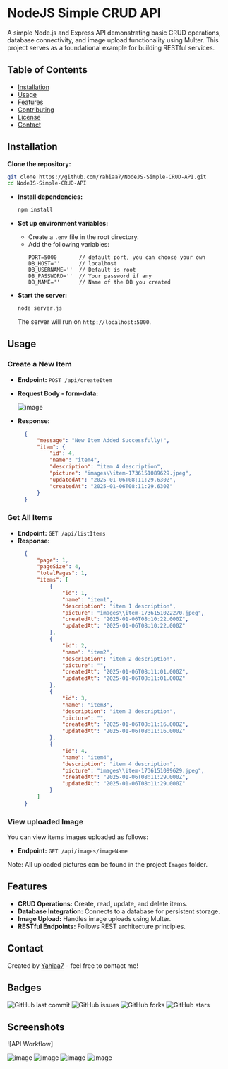 # NodeJS Simple CRUD API

A simple Node.js and Express API demonstrating basic CRUD operations, database connectivity, and image upload functionality using Multer. This project serves as a foundational example for building RESTful services.

## Table of Contents

- [Installation](#installation)
- [Usage](#usage)
- [Features](#features)
- [Contributing](#contributing)
- [License](#license)
- [Contact](#contact)

## Installation

 **Clone the repository:**
   ```bash
   git clone https://github.com/Yahiaa7/NodeJS-Simple-CRUD-API.git
   cd NodeJS-Simple-CRUD-API
   ```

* **Install dependencies:**
   ```bash
   npm install
   ```

* **Set up environment variables:**
   - Create a `.env` file in the root directory.
   - Add the following variables:
     ```env
     PORT=5000       // default port, you can choose your own
     DB_HOST=''      // localhost
     DB_USERNAME=''  // Default is root
     DB_PASSWORD=''  // Your password if any
     DB_NAME=''      // Name of the DB you created

     ```

* **Start the server:**
   ```bash
   node server.js
   ```
   The server will run on `http://localhost:5000`.

## Usage

### Create a New Item

- **Endpoint:** `POST /api/createItem`
- **Request Body - form-data:**

  ![image](https://github.com/user-attachments/assets/0cd402e2-d284-46b2-9220-042d9f5ae707)


- **Response:**
  ```json
    {
        "message": "New Item Added Successfully!",
        "item": {
            "id": 4,
            "name": "item4",
            "description": "item 4 description",
            "picture": "images\\item-1736151089629.jpeg",
            "updatedAt": "2025-01-06T08:11:29.630Z",
            "createdAt": "2025-01-06T08:11:29.630Z"
        }
    }

  ```

### Get All Items

- **Endpoint:** `GET /api/listItems`
- **Response:**
  ```json
    {
        "page": 1,
        "pageSize": 4,
        "totalPages": 1,
        "items": [
            {
                "id": 1,
                "name": "item1",
                "description": "item 1 description",
                "picture": "images\\item-1736151022270.jpeg",
                "createdAt": "2025-01-06T08:10:22.000Z",
                "updatedAt": "2025-01-06T08:10:22.000Z"
            },
            {
                "id": 2,
                "name": "item2",
                "description": "item 2 description",
                "picture": "",
                "createdAt": "2025-01-06T08:11:01.000Z",
                "updatedAt": "2025-01-06T08:11:01.000Z"
            },
            {
                "id": 3,
                "name": "item3",
                "description": "item 3 description",
                "picture": "",
                "createdAt": "2025-01-06T08:11:16.000Z",
                "updatedAt": "2025-01-06T08:11:16.000Z"
            },
            {
                "id": 4,
                "name": "item4",
                "description": "item 4 description",
                "picture": "images\\item-1736151089629.jpeg",
                "createdAt": "2025-01-06T08:11:29.000Z",
                "updatedAt": "2025-01-06T08:11:29.000Z"
            }
        ]
    }
  ```

### View uploaded Image
You can view items images uploaded as follows: 

- **Endpoint:** `GET /api/images/imageName`

Note: All uploaded pictures can be found in the project ```Images``` folder.  


## Features

- **CRUD Operations:** Create, read, update, and delete items.
- **Database Integration:** Connects to a database for persistent storage.
- **Image Upload:** Handles image uploads using Multer.
- **RESTful Endpoints:** Follows REST architecture principles.

## Contact

Created by [Yahiaa7](https://github.com/Yahiaa7) - feel free to contact me!

## Badges

![GitHub last commit](https://img.shields.io/github/last-commit/Yahiaa7/NodeJS-Simple-CRUD-API)
![GitHub issues](https://img.shields.io/github/issues/Yahiaa7/NodeJS-Simple-CRUD-API)
![GitHub forks](https://img.shields.io/github/forks/Yahiaa7/NodeJS-Simple-CRUD-API)
![GitHub stars](https://img.shields.io/github/stars/Yahiaa7/NodeJS-Simple-CRUD-API)

## Screenshots

![API Workflow]

![image](https://github.com/user-attachments/assets/cddfc908-45a8-47ff-8575-adba9f715e91)
![image](https://github.com/user-attachments/assets/e62f65cf-b0a3-4daf-8d51-607ac21216a2)
![image](https://github.com/user-attachments/assets/b925559d-b254-4b01-b020-9a88f437ef07)
![image](https://github.com/user-attachments/assets/38043700-17c1-4a22-9dc7-cae794b992cf)




